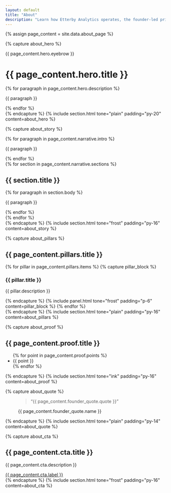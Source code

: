 ```yaml
---
layout: default
title: "About"
description: "Learn how Etterby Analytics operates, the founder-led principles behind the consultancy, and the outcomes delivered for product and operations teams."
---
```

{% assign page_content = site.data.about_page %}

{% capture about_hero %}
  <div class="max-w-3xl space-y-6 text-balance">
    <p class="text-xs uppercase tracking-[0.2em] opacity-70">{{ page_content.hero.eyebrow }}</p>
    <h1 class="text-3xl md:text-5xl font-semibold leading-tight">{{ page_content.hero.title }}</h1>
    {% for paragraph in page_content.hero.description %}
      <p class="text-base md:text-lg opacity-90">{{ paragraph }}</p>
    {% endfor %}
  </div>
{% endcapture %}
{% include section.html tone="plain" padding="py-20" content=about_hero %}

{% capture about_story %}
  <div class="max-w-3xl space-y-8">
    {% for paragraph in page_content.narrative.intro %}
      <p class="text-base md:text-lg opacity-90">{{ paragraph }}</p>
    {% endfor %}
    <div class="space-y-8">
      {% for section in page_content.narrative.sections %}
        <div class="space-y-3">
          <h2 class="text-xl md:text-2xl font-semibold">{{ section.title }}</h2>
          {% for paragraph in section.body %}
            <p class="opacity-80">{{ paragraph }}</p>
          {% endfor %}
        </div>
      {% endfor %}
    </div>
  </div>
{% endcapture %}
{% include section.html tone="frost" padding="py-16" content=about_story %}

{% capture about_pillars %}
  <div class="max-w-4xl space-y-6">
    <h2 class="text-2xl font-semibold">{{ page_content.pillars.title }}</h2>
    <div class="grid gap-6 md:grid-cols-3">
      {% for pillar in page_content.pillars.items %}
        {% capture pillar_block %}
          <div class="space-y-3">
            <h3 class="text-lg font-semibold">{{ pillar.title }}</h3>
            <p class="text-sm md:text-base opacity-80">{{ pillar.description }}</p>
          </div>
        {% endcapture %}
        {% include panel.html tone="frost" padding="p-6" content=pillar_block %}
      {% endfor %}
    </div>
  </div>
{% endcapture %}
{% include section.html tone="plain" padding="py-16" content=about_pillars %}

{% capture about_proof %}
  <div class="max-w-3xl space-y-6">
    <h2 class="text-2xl font-semibold">{{ page_content.proof.title }}</h2>
    <ul class="space-y-4">
      {% for point in page_content.proof.points %}
        <li class="flex gap-3 text-sm md:text-base opacity-90">
          <span class="mt-2 h-2 w-2 rounded-full bg-brandblue"></span>
          <span>{{ point }}</span>
        </li>
      {% endfor %}
    </ul>
  </div>
{% endcapture %}
{% include section.html tone="ink" padding="py-16" content=about_proof %}

{% capture about_quote %}
  <figure class="mx-auto max-w-3xl space-y-4 text-center">
    <blockquote class="text-xl md:text-2xl font-medium leading-relaxed">“{{ page_content.founder_quote.quote }}”</blockquote>
    <figcaption class="text-xs uppercase tracking-[0.2em] text-brandblack/70 dark:text-white/70">{{ page_content.founder_quote.name }}</figcaption>
  </figure>
{% endcapture %}
{% include section.html tone="plain" padding="py-14" content=about_quote %}

{% capture about_cta %}
  <div class="max-w-2xl space-y-4 text-center mx-auto">
    <h2 class="text-2xl font-semibold">{{ page_content.cta.title }}</h2>
    <p class="text-sm md:text-base opacity-80">{{ page_content.cta.description }}</p>
    <a href="{{ page_content.cta.url }}" class="inline-flex items-center justify-center rounded-full bg-brandblue px-8 py-3 text-sm font-semibold text-white shadow-sm transition hover:bg-brandblue/90 focus:outline-none focus-visible:ring-2 focus-visible:ring-brandblue/40">{{ page_content.cta.label }}</a>
  </div>
{% endcapture %}
{% include section.html tone="frost" padding="py-16" content=about_cta %}

